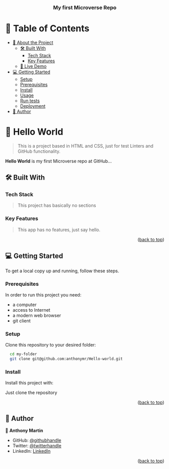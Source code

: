<a name="readme-top"></a>
<div align="center">

  <h3><b>My first Microverse Repo</b></h3>

</div>

<!-- TABLE OF CONTENTS -->

# 📗 Table of Contents

- [📖 About the Project](#about-project)
  - [🛠 Built With](#built-with)
    - [Tech Stack](#tech-stack)
    - [Key Features](#key-features)
  - [🚀 Live Demo](#live-demo)
- [💻 Getting Started](#getting-started)
  - [Setup](#setup)
  - [Prerequisites](#prerequisites)
  - [Install](#install)
  - [Usage](#usage)
  - [Run tests](#run-tests)
  - [Deployment](#triangular_flag_on_post-deployment)
- [👥 Author](#author)


<!-- PROJECT DESCRIPTION -->

# 📖 Hello World

> This is a project based in HTML and CSS, just for test Linters and GitHub functionality.

**Hello World** is my first Microverse repo at GitHub...

## 🛠 Built With <a name="built-with"></a>

### Tech Stack <a name="tech-stack"></a>

> This project has basically no sections


<!-- Features -->

### Key Features <a name="key-features"></a>

> This app has no features, just say hello.

<p align="right">(<a href="#readme-top">back to top</a>)</p>

## 💻 Getting Started <a name="getting-started"></a>

To get a local copy up and running, follow these steps.

### Prerequisites

In order to run this project you need:

- a computer
- access to Internet
- a modern web browser
- git client

### Setup

Clone this repository to your desired folder:

```sh
  cd my-folder
  git clone git@github.com:anthonymr/Hello-world.git
```

### Install

Install this project with:

Just clone the repository


<p align="right">(<a href="#readme-top">back to top</a>)</p>

<!-- AUTHOR -->

## 👥 Author <a name="author"></a>

👤 **Anthony Martin**

- GitHub: [@githubhandle](https://github.com/anthonymr)
- Twitter: [@twitterhandle](https://twitter.com/anthonymr)
- LinkedIn: [LinkedIn](https://linkedin.com/in/anthonymr)

<p align="right">(<a href="#readme-top">back to top</a>)</p>
